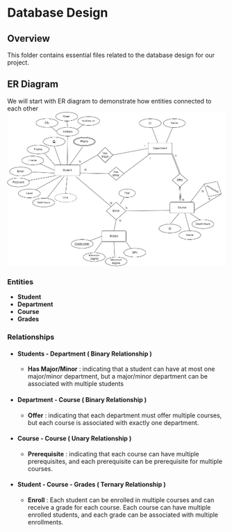 # Database Design 
## Overview
This folder contains essential files related to the database design for our project.
## ER Diagram
We will start with ER diagram to demonstrate how entities connected to each other 
![ER Diagram](University.jpg)
### Entities

- **Student** 
- **Department**
- **Course**
- **Grades**

### Relationships

- #### Students - Department ( Binary Relationship )

    - **Has Major/Minor** : indicating that a student can have at most one major/minor department, but a major/minor department can be associated with multiple students

- #### Department - Course ( Binary Relationship )

    - **Offer** : indicating that each department must offer multiple courses, but each course is associated with exactly one department.

- #### Course - Course ( Unary Relationship )

    - **Prerequisite** : indicating that each course can have multiple prerequisites, and each prerequisite can be prerequisite for multiple courses.

- #### Student - Course - Grades ( Ternary Relationship )

    - **Enroll** : Each student can be enrolled in multiple courses and can receive a grade for each course. Each course can have multiple enrolled students, and each grade can be associated with multiple enrollments.
